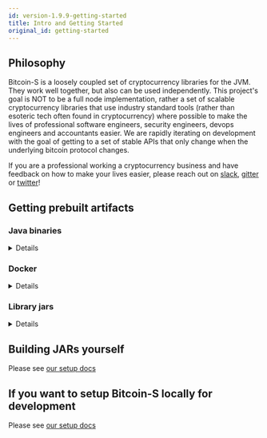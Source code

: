 ```yaml
---
id: version-1.9.9-getting-started
title: Intro and Getting Started
original_id: getting-started
---
```


## Philosophy

Bitcoin-S is a loosely coupled set of cryptocurrency libraries for the JVM. They work well together, but also can be used
independently. This project's goal is NOT to be a full node implementation, rather a set of scalable cryptocurrency libraries
that use industry standard tools (rather than esoteric tech often found in cryptocurrency) where possible to make the lives of professional
software engineers, security engineers, devops engineers and accountants easier.
We are rapidly iterating on development with the goal of getting to a set of stable APIs that only change when the underlying bitcoin protocol changes.

If you are a professional working a cryptocurrency business and
have feedback on how to make your lives easier, please reach out on [slack](https://join.slack.com/t/suredbits/shared_invite/zt-eavycu0x-WQL7XOakzQo8tAy7jHHZUw),
[gitter](https://gitter.im/bitcoin-s-core/) or [twitter](https://twitter.com/Chris_Stewart_5/)!

## Getting prebuilt artifacts

### Java binaries

<details>

#### Latest release

Please see the release page on github, you can find it [here](https://github.com/bitcoin-s/bitcoin-s/releases)

#### Master builds

We build installers for mac, linux and windows everytime a PR is merged to master.

You can find the latest builds at this link: 

https://github.com/bitcoin-s/bitcoin-s/actions/workflows/release.yml

Here is what the installers look like

![installers](/img/doc-imgs/github-artifacts.png)

</details>

### Docker

<details>
We publish docker images to docker hub on every PR merge and tag on github.
You can obtain the images for both the app server and oracle server on these
docker hub repos

[bitcoin-s-server docker hub repo](https://hub.docker.com/r/bitcoinscala/bitcoin-s-server/tags?page=1&ordering=last_updated)

[bitcoin-s-oracle-server docker hub repo](https://hub.docker.com/r/bitcoinscala/bitcoin-s-oracle-server/tags?page=1&ordering=last_updated)
</details>

### Library jars

<details>
Add this to your `build.sbt`:

```scala


libraryDependencies += "org.bitcoin-s" %% "bitcoin-s-bitcoind-rpc" % "1.9.8"

libraryDependencies += "org.bitcoin-s" %% "bitcoin-s-core" % "1.9.8"

libraryDependencies += "org.bitcoin-s" %% "bitcoin-s-chain" % "1.9.8"

libraryDependencies += "org.bitcoin-s" %% "bitcoin-s-dlc-oracle" % "1.9.8"

libraryDependencies += "org.bitcoin-s" %% "bitcoin-s-eclair-rpc" % "1.9.8"

libraryDependencies += "org.bitcoin-s" %% "bitcoin-s-fee-provider" % "1.9.8"

libraryDependencies += "org.bitcoin-s" %% "bitcoin-s-key-manager" % "1.9.8"

libraryDependencies += "org.bitcoin-s" %% "bitcoin-s-lnd-rpc" % "1.9.8"

libraryDependencies += "org.bitcoin-s" %% "bitcoin-s-node" % "1.9.8"

libraryDependencies += "org.bitcoin-s" %% "bitcoin-s-oracle-explorer-client" % "1.9.8"

libraryDependencies += "org.bitcoin-s" % "bitcoin-s-secp256k1jni" % "1.9.8"

libraryDependencies += "org.bitcoin-s" %% "bitcoin-s-testkit-core" % "1.9.8"

libraryDependencies += "org.bitcoin-s" %% "bitcoin-s-testkit" % "1.9.8"

libraryDependencies += "org.bitcoin-s" %% "bitcoin-s-wallet" % "1.9.8"

libraryDependencies += "org.bitcoin-s" %% "bitcoin-s-zmq" % "1.9.8"

```


### Nightly builds

You can also run on the bleeding edge of Bitcoin-S, by
adding a snapshot build to your `build.sbt`. The most
recent snapshot published is `1.9.8-76-654d4086-20240510-1154-SNAPSHOT`.



To fetch snapshots, you will need to add the correct
resolver in your `build.sbt`:

```sbt
resolvers += Resolver.sonatypeRepo("snapshots")
```

The official maven repo for releases is

https://repo1.maven.org/maven2/org/bitcoin-s/

The repo for snapshots, which are published after everytime something is merged to master:

https://oss.sonatype.org/content/repositories/snapshots/org/bitcoin-s/

</details>

## Building JARs yourself

Please see [our setup docs](getting-setup.md)

## If you want to setup Bitcoin-S locally for development

Please see [our setup docs](getting-setup.md)
